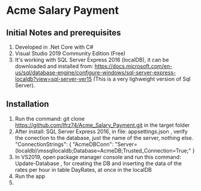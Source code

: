 # Acme Salary Payment
## Initial Notes and prerequisites
1. Developed in .Net Core with C#
2. Visual Studio 2019 Community Edition (Free)
3. It's working with SQL Server Express 2016 (localDB), it can be downloaded and installed from: https://docs.microsoft.com/en-us/sql/database-engine/configure-windows/sql-server-express-localdb?view=sql-server-ver15 (This is a very lighweight version of Sql Server).

## Installation
1. Run the command: git clone  https://github.com/lfrz74/Acme_Salary_Payment.git in the target folder
2. After install: SQL Server Express 2016, in file: appsettings.json , verify the conection to the database, just the name of the server, nothing else. 
"ConnectionStrings": {
    "AcmeDBConn": "Server=(localdb)\\mssqllocaldb;Database=AcmeDB;Trusted_Connection=True;"
 }
3. In VS2019, open package manager console and run this command: Update-Database , for creating the DB and inserting the data of the rates per hour in table DayRates, at once in the localDB
4. Run the app
5.  
